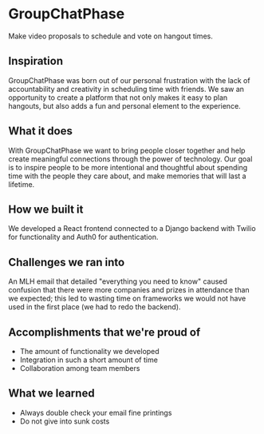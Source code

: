 # GroupChatPhase
Make video proposals to schedule and vote on hangout times.

## Inspiration
GroupChatPhase was born out of our personal frustration with the lack of accountability and creativity in scheduling time with friends. We saw an opportunity to create a platform that not only makes it easy to plan hangouts, but also adds a fun and personal element to the experience.

## What it does
With GroupChatPhase we want to bring people closer together and help create meaningful connections through the power of technology. Our goal is to inspire people to be more intentional and thoughtful about spending time with the people they care about, and make memories that will last a lifetime.

## How we built it
We developed a React frontend connected to a Django backend with Twilio for functionality and Auth0 for authentication.

## Challenges we ran into
An MLH email that detailed "everything you need to know" caused confusion that there were more companies and prizes in attendance than we expected; this led to wasting time on frameworks we would not have used in the first place (we had to redo the backend).

## Accomplishments that we're proud of
- The amount of functionality we developed
- Integration in such a short amount of time
- Collaboration among team members

## What we learned
- Always double check your email fine printings
- Do not give into sunk costs
